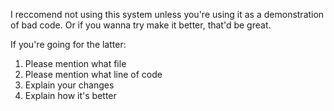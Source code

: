 I reccomend not using this system unless you're using it as a demonstration of bad code.
Or if you wanna try make it better, that'd be great.

If you're going for the latter:
1. Please mention what file
2. Please mention what line of code
3. Explain your changes
4. Explain how it's better
